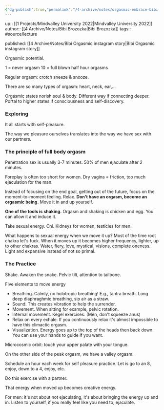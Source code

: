 ```yaml
---
{"dg-publish":true,"permalink":"/4-archive/notes/orgasmic-embrace-bibi-brozozka/","dgHomeLink":true,"dgPassFrontmatter":false}
---
```



up:: [[1 Projects/Mindvalley University 2022|Mindvalley University 2022]]
author:: [[4 Archive/Notes/Bibi Brozozka|Bibi Brozozka]]
tags:: #source/lecture 

published: [[4 Archive/Notes/Bibi Orgasmic instagram story|Bibi Orgasmic instagram story]]

Orgasmic potential.

1 = never orgasm
10 = full blown half hour orgasms

Regular orgasm: crotch sneeze & snooze.

There are so many types of orgasm: heart, neck, ear,…

Orgasmic states norish soul & body. Different way if connecting deeper. Portal to higher states if consciousness and self-discovery.

### Exploring
It all starts with self-pleasure.

The way we pleasure ourselves translates into the way we have sex with our partners.

### The principle of full body orgasm
Penetration sex is usually 3-7 minutes. 50% of men ejaculate after 2 minutes.

Foreplay is often too short for women. Dry vagina = friction, too much ejaculation for the man.

Instead of focusing on the end goal, getting out of the future, focus on the moment-to-moment feeling. Relax. **Don't have an orgasm, become an orgasmic being.** Move it in and up yourself.

**One of the tools is shaking.** Orgasm and shaking is chicken and egg. You can allow it and induce it.

Take sexual energy. Chi. Kidneys for women, testicles for men.

What happens to sexual energy when we move it up? Most of the time root chakra let's fuck. When it moves up it becomes higher frequency, lighter, up to other chakras. Water, fiery, love, mystical, visions, complete oneness. Light and expansive instead of not so primal.

### The Practice
Shake.
Awaken the snake. Pelvic tilt, attention to tailbone.

Five elements to move energy
- Breathing. Calmly, no holotropic breathing! E.g., tantra breath. Long deep diaphraghmic breathing, sip air as a straw.
- Sound. This creates vibration to help the surrender.
- Movement. When sitting for example, pelvic rotation.
- Internal movement. Kegel exercises. (Men, don't squeeze anus)
- Relax on every exhale. If you continuously relax it's almost impossible to have this climactic orgasm.
- Visualization. Energy goes up to the top of the heads then back down. You can use your hands to guide if you want.

Microcosmic orbit: touch your upper palate with your tongue.

On the other side of the peak orgasm, we have a valley orgasm.

Schedule an hour each week for self pleasure practice. Let is go to an 8, enjoy, down to a 4, enjoy, etc.

Do this exercise with a partner.

That energy when moved up becomes creative energy.

For men: it's not about not ejaculating, it's about bringing the energy up and in. Listen to yourself, if you really feel like you need to, ejaculate.

